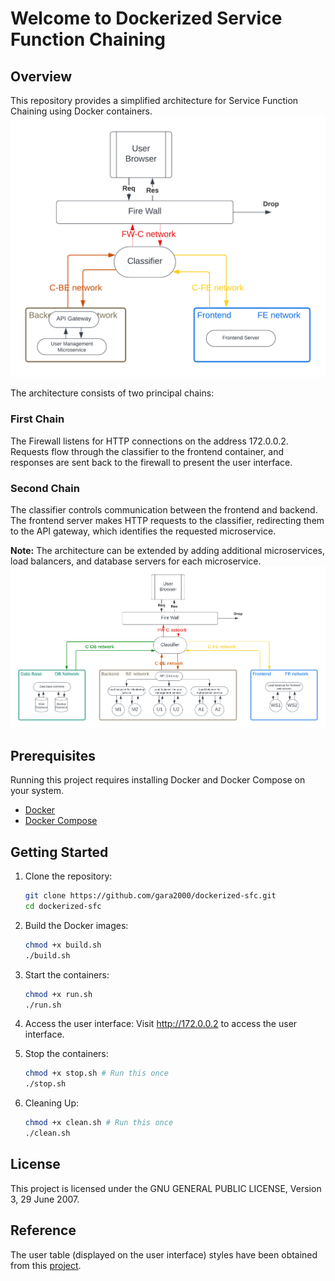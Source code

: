# Welcome to Dockerized Service Function Chaining

## Overview

This repository provides a simplified architecture for Service Function Chaining using Docker containers.
![Architecture Diagram](diagrams/ArchitectureDiagram.png)

The architecture consists of two principal chains:

### First Chain
The Firewall listens for HTTP connections on the address 172.0.0.2. Requests flow through the classifier to the frontend container, and responses are sent back to the firewall to present the user interface.

### Second Chain
The classifier controls communication between the frontend and backend. The frontend server makes HTTP requests to the classifier, redirecting them to the API gateway, which identifies the requested microservice.

**Note:** The architecture can be extended by adding additional microservices, load balancers, and database servers for each microservice.
![Architecture Diagram](diagrams/ArchitectureExtensionDiagram.png)

## Prerequisites
Running this project requires installing Docker and Docker Compose on your system.

- [Docker](https://www.docker.com/get-started)
- [Docker Compose](https://docs.docker.com/compose/install/)

## Getting Started
1. Clone the repository:
    ```bash
    git clone https://github.com/gara2000/dockerized-sfc.git
    cd dockerized-sfc
    ```

2. Build the Docker images:
    ```bash
    chmod +x build.sh
    ./build.sh
    ```

3. Start the containers:
    ```bash
    chmod +x run.sh
    ./run.sh
    ```

4. Access the user interface:
    Visit http://172.0.0.2 to access the user interface.

5. Stop the containers:
    ```bash
    chmod +x stop.sh # Run this once
    ./stop.sh
    ```

6. Cleaning Up:
    ```bash
    chmod +x clean.sh # Run this once
    ./clean.sh
    ```

## License
This project is licensed under the GNU GENERAL PUBLIC LICENSE, Version 3, 29 June 2007.

## Reference
The user table (displayed on the user interface) styles have been obtained from this [project](https://codepen.io/bartaxyz/pen/DZJwQX).
